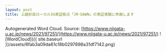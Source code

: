 ```yaml
---
layout: post
title: 上越妙高ローカル5G実証拠点「JM-DAWN」の実証実験に参画します
---
```

Autogenerated Word Cloud.
Source\: [https://www.niigata-u.ac.jp/news/2021/97251/](https://www.niigata-u.ac.jp/news/2021/97251/)
![WordCloud]({{ site.baseurl }}/assets/6fab3a09da61c18b0297898a31df7142.png)
